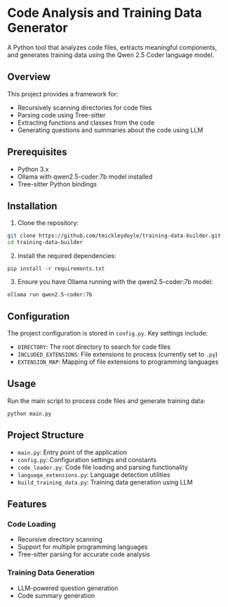 # Code Analysis and Training Data Generator

A Python tool that analyzes code files, extracts meaningful components, and generates training data using the Qwen 2.5 Coder language model.

## Overview

This project provides a framework for:
- Recursively scanning directories for code files
- Parsing code using Tree-sitter
- Extracting functions and classes from the code
- Generating questions and summaries about the code using LLM

## Prerequisites

- Python 3.x
- Ollama with qwen2.5-coder:7b model installed
- Tree-sitter Python bindings

## Installation

1. Clone the repository:
```bash
git clone https://github.com/tmickleydoyle/training-data-builder.git
cd training-data-builder
```

2. Install the required dependencies:


```shellscript
pip install -r requirements.txt
```

3. Ensure you have Ollama running with the qwen2.5-coder:7b model:


```shellscript
ollama run qwen2.5-coder:7b
```

## Configuration

The project configuration is stored in `config.py`. Key settings include:

- `DIRECTORY`: The root directory to search for code files
- `INCLUDED_EXTENSIONS`: File extensions to process (currently set to `.py`)
- `EXTENSION_MAP`: Mapping of file extensions to programming languages


## Usage

Run the main script to process code files and generate training data:

```shellscript
python main.py
```

## Project Structure

- `main.py`: Entry point of the application
- `config.py`: Configuration settings and constants
- `code_loader.py`: Code file loading and parsing functionality
- `language_extensions.py`: Language detection utilities
- `build_training_data.py`: Training data generation using LLM


## Features

### Code Loading

- Recursive directory scanning
- Support for multiple programming languages
- Tree-sitter parsing for accurate code analysis


### Training Data Generation

- LLM-powered question generation
- Code summary generation
